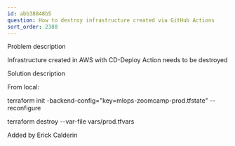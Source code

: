 ```yaml
---
id: abb38848b5
question: How to destroy infrastructure created via GitHub Actions
sort_order: 2380
---
```


Problem description

Infrastructure created in AWS with CD-Deploy Action needs to be destroyed

Solution description

From local:

terraform init -backend-config="key=mlops-zoomcamp-prod.tfstate" --reconfigure

terraform destroy --var-file vars/prod.tfvars

Added by Erick Calderin

